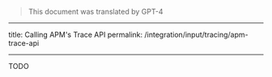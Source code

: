 > This document was translated by GPT-4

---

title: Calling APM's Trace API
permalink: /integration/input/tracing/apm-trace-api

---

TODO
